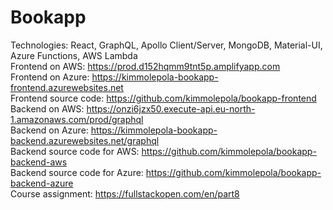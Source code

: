 # Bookapp

Technologies: React, GraphQL, Apollo Client/Server, MongoDB, Material-UI, Azure Functions, AWS Lambda <br />
Frontend on AWS: https://prod.d152hqmm9tnt5p.amplifyapp.com <br />
Frontend on Azure: https://kimmolepola-bookapp-frontend.azurewebsites.net <br />
Frontend source code: https://github.com/kimmolepola/bookapp-frontend <br /> 
Backend on AWS: https://onzi6jzx50.execute-api.eu-north-1.amazonaws.com/prod/graphql <br />
Backend on Azure: https://kimmolepola-bookapp-backend.azurewebsites.net/graphql <br />
Backend source code for AWS: https://github.com/kimmolepola/bookapp-backend-aws <br />
Backend source code for Azure: https://github.com/kimmolepola/bookapp-backend-azure <br />
Course assignment: https://fullstackopen.com/en/part8 <br />
